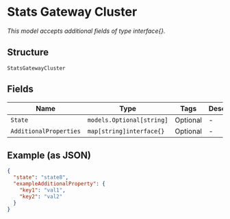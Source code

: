 
# Stats Gateway Cluster

*This model accepts additional fields of type interface{}.*

## Structure

`StatsGatewayCluster`

## Fields

| Name | Type | Tags | Description |
|  --- | --- | --- | --- |
| `State` | `models.Optional[string]` | Optional | - |
| `AdditionalProperties` | `map[string]interface{}` | Optional | - |

## Example (as JSON)

```json
{
  "state": "state8",
  "exampleAdditionalProperty": {
    "key1": "val1",
    "key2": "val2"
  }
}
```

